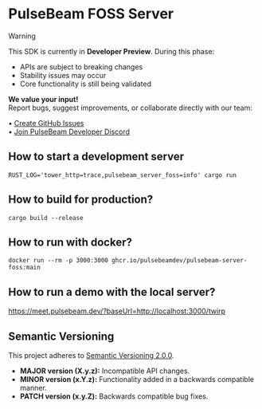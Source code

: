 # PulseBeam FOSS Server

> [!WARNING]
> This SDK is currently in **Developer Preview**. During this phase:
> - APIs are subject to breaking changes
> - Stability issues may occur
> - Core functionality is still being validated
>
> **We value your input!**  
> Report bugs, suggest improvements, or collaborate directly with our team:
> 
> • [Create GitHub Issues](https://github.com/PulseBeamDev/pulsebeam-server-foss/issues)  
> • [Join PulseBeam Developer Discord](https://discord.gg/Bhd3t9afuB)  

## How to start a development server

`RUST_LOG='tower_http=trace,pulsebeam_server_foss=info' cargo run`

## How to build for production?

`cargo build --release`

## How to run with docker?

`docker run --rm -p 3000:3000 ghcr.io/pulsebeamdev/pulsebeam-server-foss:main`

## How to run a demo with the local server?

https://meet.pulsebeam.dev/?baseUrl=http://localhost:3000/twirp

## Semantic Versioning

This project adheres to [Semantic Versioning 2.0.0](https://semver.org/).

* **MAJOR version (X.y.z):** Incompatible API changes.
* **MINOR version (x.Y.z):** Functionality added in a backwards compatible manner.
* **PATCH version (x.y.Z):** Backwards compatible bug fixes.
